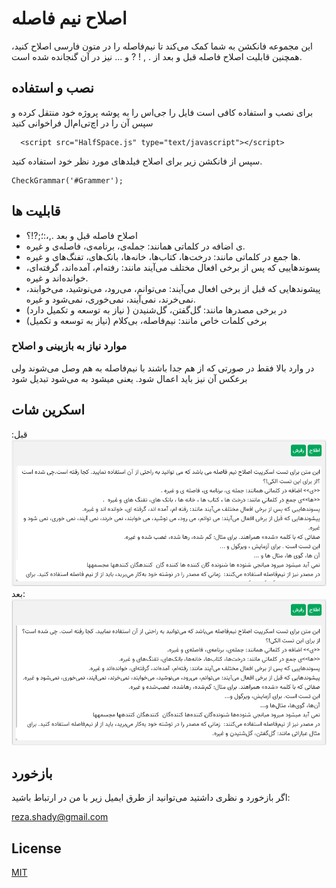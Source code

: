 
# اصلاح نیم فاصله

این مجموعه فانکشن به شما کمک می‌کند تا نیم‌فاصله را در متون فارسی اصلاح کنید، همچنین قابلیت اصلاح فاصله قبل و بعد از . , ! ? و ... نیز در آن گنجانده شده است.




## نصب و استفاده

برای نصب و استفاده کافی است فایل را جی‌اس را به پوشه پروژه خود منتقل کرده و سپس آن را در اچ‌تی‌ام‌ال فراخوانی کنید

```
  <script src="HalfSpace.js" type="text/javascript"></script>
```

سپس از فانکشن زیر برای اصلاح فیلد‌های مورد نظر خود استفاده کنید.

```
CheckGrammar('#Grammer');
```
    
## قابلیت ها

- اصلاح فاصله قبل و بعد .,،:؛;?!؟
- ی اضافه در کلماتی همانند: جمله‌ی، برنامه‌ی، فاصله‌ی و غیره.
- ها جمع در کلماتی مانند: درخت‌ها، کتاب‌ها، خانه‌ها، بانک‌های، تفنگ‌های و غیره.
- پسوندهاییی که پس از برخی افعال مختلف می‌آیند مانند: رفته‌ام، آمده‌اند، گرفته‌ای، خوانده‌اند و غیره.
- پیشوندهایی که قبل از برخی افعال می‌آیند: می‌توانم، می‌رود، می‌نوشید، می‌خوابند، نمی‌خرند، نمی‌آیند، نمی‌خوری، نمی‌شود و غیره.
- در برخی مصدرها مانند: گل‌گفتن، گل‌شنیدن ( نیاز به توسعه و تکمیل دارد)
- برخی کلمات خاص مانند: نیم‌فاصله، بی‌کلام (نیاز به توسعه و تکمیل)

### موارد نیاز به بازبینی و اصلاح
در وارد بالا فقط در صورتی که از هم جدا باشند با نیم‌فاصله به هم وصل می‌شوند ولی برعکس آن نیز باید اعمال شود. یعنی
میشود به می‌شود تبدیل شود
## اسکرین شات
قبل:
![Before](https://github.com/mr-shady/halfspace/raw/main/Screenshot.png)
بعد:
![After](https://github.com/mr-shady/halfspace/raw/main/Screenshot-after.png)


## بازخورد

اگر بازخورد و نظری داشتید می‌توانید از طرق ایمیل زیر با من در ارتباط باشید:

reza.shady@gmail.com


## License

[MIT](https://choosealicense.com/licenses/mit/)

